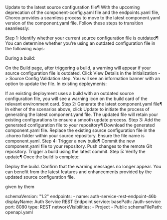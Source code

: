 Update to the latest source configuration file¶
With the upcoming deprecation of the component-config.yaml file and the endpoints.yaml file, Choreo provides a seamless process to move to the latest component.yaml version of the component.yaml file. Follow these steps to transition seamlessly:

Step 1: Identify whether your current source configuration file is outdated¶
You can determine whether you’re using an outdated configuration file in the following ways:

During a build:

On the Build page, after triggering a build, a warning will appear if your source configuration file is outdated. Click View Details in the Initialization -> Source Config Validation step. You will see an information banner with an option to update the file.
In existing deployments:

If an existing deployment uses a build with an outdated source configuration file, you will see a warning icon on the build card of the relevant environment card.
Step 2: Generate the latest component.yaml file¶
In either of the scenarios above, click Update to initiate the process of generating the latest component.yaml file. The updated file will retain your existing configurations to ensure a smooth update process.
Step 3: Add the generated configuration file to your repository¶
Download the generated component.yaml file.
Replace the existing source configuration file in the .choreo folder within your source repository.
Ensure the file name is component.yaml.
Step 4: Trigger a new build¶
Commit the new component.yaml file to your repository. Push changes to the remote Git repository.
Trigger a build using the latest commit.
Step 5: Verify the update¶
Once the build is complete:

Deploy the build.
Confirm that the warning messages no longer appear.
You can benefit from the latest features and enhancements provided by the updated source configuration file.

given by them

schemaVersion: "1.2"
endpoints:
    - name: auth-service-rest-endpoint-46b
      displayName: Auth Service REST Endpoint
      service:
        basePath: /auth-service
        port: 8080
      type: REST
      networkVisibilities:
        - Project
        - Public
      schemaFilePath: openapi.yaml
